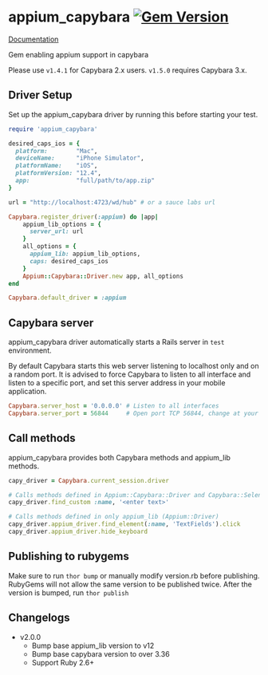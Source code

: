 # appium_capybara  [![Gem Version](https://badge.fury.io/rb/appium_capybara.svg)](http://badge.fury.io/rb/appium_capybara)

[Documentation](https://www.rubydoc.info/gems/appium_capybara/)

Gem enabling appium support in capybara

Please use `v1.4.1` for Capybara 2.x users. `v1.5.0` requires Capybara 3.x.

## Driver Setup
Set up the appium_capybara driver by running this before starting your test.

```ruby
require 'appium_capybara'

desired_caps_ios = {
  platform:        "Mac",
  deviceName:      "iPhone Simulator",
  platformName:    "iOS",
  platformVersion: "12.4",
  app:             "full/path/to/app.zip"
}

url = "http://localhost:4723/wd/hub" # or a sauce labs url

Capybara.register_driver(:appium) do |app|
    appium_lib_options = {
      server_url: url
    }
    all_options = {
      appium_lib: appium_lib_options,
      caps: desired_caps_ios
    }
    Appium::Capybara::Driver.new app, all_options
end

Capybara.default_driver = :appium
```

## Capybara server
appium_capybara driver automatically starts a Rails server in `test` environment.

By default Capybara starts this web server listening to localhost only and on a random port. It is advised
to force Capybara to listen to all interface and listen to a specific port, and set this server address
in your mobile application.

```ruby
Capybara.server_host = '0.0.0.0' # Listen to all interfaces
Capybara.server_port = 56844     # Open port TCP 56844, change at your convenience
```

## Call methods

appium_capybara provides both Capybara methods and appium_lib methods.

```ruby
capy_driver = Capybara.current_session.driver

# Calls methods defined in Appium::Capybara::Driver and Capybara::Selenium::Driver
capy_driver.find_custom :name, '<enter text>'

# Calls methods defined in only appium_lib (Appium::Driver)
capy_driver.appium_driver.find_element(:name, 'TextFields').click
capy_driver.appium_driver.hide_keyboard
```

## Publishing to rubygems

Make sure to run `thor bump` or manually modify version.rb before publishing. RubyGems will not allow the same
version to be published twice. After the version is bumped, run `thor publish`


## Changelogs

- v2.0.0
    - Bump base appium_lib version to v12
    - Bump base capybara version to over 3.36
    - Support Ruby 2.6+
